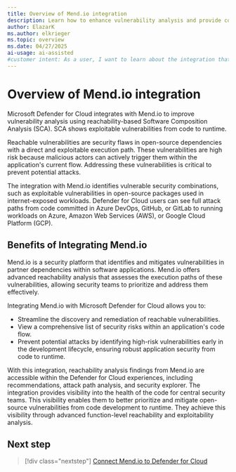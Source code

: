 ```yaml
---
title: Overview of Mend.io integration
description: Learn how to enhance vulnerability analysis and provide comprehensive visibility of critical vulnerabilities by integrating Mend.io with Microsoft Defender.
author: ElazarK
ms.author: elkrieger
ms.topic: overview
ms.date: 04/27/2025
ai-usage: ai-assisted
#customer intent: As a user, I want to learn about the integration that exists between Mend.io and Microsoft Defender for Cloud so that I can enhance the existing vulnerability analysis security capabilities that are provided when Defender for Cloud for comprehensive code to runtime visibility of critical vulnerabilities.
---
```


# Overview of Mend.io integration

Microsoft Defender for Cloud integrates with Mend.io to improve vulnerability analysis using reachability-based Software Composition Analysis (SCA). SCA shows exploitable vulnerabilities from code to runtime.

Reachable vulnerabilities are security flaws in open-source dependencies with a direct and exploitable execution path. These vulnerabilities are high risk because malicious actors can actively trigger them within the application's current flow. Addressing these vulnerabilities is critical to prevent potential attacks.

The integration with Mend.io identifies vulnerable security combinations, such as exploitable vulnerabilities in open-source packages used in internet-exposed workloads. Defender for Cloud users can see full attack paths from code committed in Azure DevOps, GitHub, or GitLab to running workloads on Azure, Amazon Web Services (AWS), or Google Cloud Platform (GCP).

## Benefits of Integrating Mend.io

Mend.io is a security platform that identifies and mitigates vulnerabilities in partner dependencies within software applications. Mend.io offers advanced reachability analysis that assesses the execution paths of these vulnerabilities, allowing security teams to prioritize and address them effectively.

Integrating Mend.io with Microsoft Defender for Cloud allows you to:

- Streamline the discovery and remediation of reachable vulnerabilities.
- View a comprehensive list of security risks within an application's code flow.
- Prevent potential attacks by identifying high-risk vulnerabilities early in the development lifecycle, ensuring robust application security from code to runtime.

With this integration, reachability analysis findings from Mend.io are accessible within the Defender for Cloud experiences, including recommendations, attack path analysis, and security explorer. The integration provides visibility into the health of the code for central security teams. This visibility enables them to better prioritize and mitigate open-source vulnerabilities from code development to runtime. They achieve this visibility through advanced function-level reachability and exploitability analysis.

## Next step

> [!div class="nextstep"]
> [Connect Mend.io to Defender for Cloud](connect-mend-io.md)
